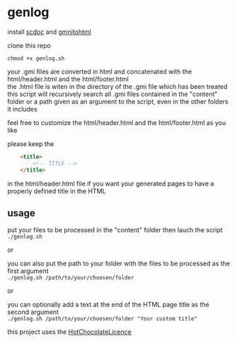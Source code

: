 # genlog

install [scdoc](https://git.sr.ht/~sircmpwn/scdoc) and [gmnitohtml](https://git.sr.ht/~adnano/gmnitohtml)

clone this repo

``` chmod +x genlog.sh ```

your .gmi files are converted in html and concatenated with the html/header.html and the html/footer.html  
the .html file is witen in the directory of the .gmi file which has been treated  
this script will recursively search all .gmi files contained in the "content" folder or a path given as an argument to the script, even in the other folders it includes

feel free to customize the html/header.html and the html/footer.html as you like

please keep the

```HTML
    <title>
        <!-- TITLE -->
    </title>
```

in the html/header.html file if you want your generated pages to have a properly defined title in the HTML

## usage

put your files to be processed in the "content" folder then lauch the script  
``` ./genlog.sh ```

or

you can also put the path to your folder with the files to be processed as the first argument  
``` ./genlog.sh /path/to/your/choosen/folder ```

or

you can optionally add a text at the end of the HTML page title as the second argument  
```./genlog.sh /path/to/your/choosen/folder "Your custom title"```

this project uses the [HotChocolateLicence](https://codeberg.org/OniriCorpe/HotChocolateLicence)
